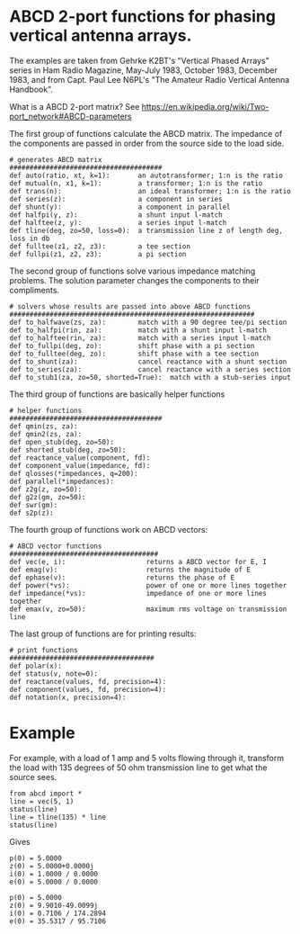 # ABCD 2-port functions for phasing vertical antenna arrays. 

The examples are taken from Gehrke K2BT's "Vertical Phased Arrays"
series in Ham Radio Magazine, May-July 1983, October 1983, December 1983,
and from Capt. Paul Lee N6PL's "The Amateur Radio Vertical Antenna Handbook".

What is a ABCD 2-port matrix?  See https://en.wikipedia.org/wiki/Two-port_network#ABCD-parameters 

The first group of functions calculate the ABCD matrix.
The impedance of the components are passed in order from the
source side to the load side.

```
# generates ABCD matrix
######################################
def auto(ratio, xt, k=1):       an autotransformer; 1:n is the ratio
def mutual(n, x1, k=1):         a transformer; 1:n is the ratio
def trans(n):                   an ideal transformer; 1:n is the ratio
def series(z):                  a component in series
def shunt(y):                   a component in parallel
def halfpi(y, z):               a shunt input l-match
def halftee(z, y):              a series input l-match
def tline(deg, zo=50, loss=0):  a transmission line z of length deg, loss in db
def fulltee(z1, z2, z3):        a tee section
def fullpi(z1, z2, z3):         a pi section
```

The second group of functions solve various impedance matching problems.
The solution parameter changes the components to their compliments.

```
# solvers whose results are passed into above ABCD functions
#############################################################
def to_halfwave(zs, za):        match with a 90 degree tee/pi section
def to_halfpi(rin, za):         match with a shunt input l-match
def to_halftee(rin, za):        match with a series input l-match
def to_fullpi(deg, zo):         shift phase with a pi section
def to_fulltee(deg, zo):        shift phase with a tee section
def to_shunt(za):               cancel reactance with a shunt section
def to_series(za):              cancel reactance with a series section
def to_stub1(za, zo=50, shorted=True):  match with a stub-series input 
```

The third group of functions are basically helper functions

```
# helper functions
######################################
def qmin(zs, za):
def qmin2(zs, za):
def open_stub(deg, zo=50):
def shorted_stub(deg, zo=50):
def reactance_value(component, fd):
def component_value(impedance, fd):
def qlosses(*impedances, q=200):
def parallel(*impedances):
def z2g(z, zo=50):
def g2z(gm, zo=50):
def swr(gm):
def s2p(z):
```

The fourth group of functions work on ABCD vectors:

```
# ABCD vector functions
#####################################
def vec(e, i):                    returns a ABCD vector for E, I
def emag(v):                      returns the magnitude of E
def ephase(v):                    returns the phase of E
def power(*vs):                   power of one or more lines together
def impedance(*vs):               impedance of one or more lines together
def emax(v, zo=50):               maximum rms voltage on transmission line
```

The last group of functions are for printing results:

```
# print functions
####################################
def polar(x):
def status(v, note=0):
def reactance(values, fd, precision=4):
def component(values, fd, precision=4):
def notation(x, precision=4):
```

# Example

For example, with a load of 1 amp and 5 volts flowing through it, transform
the load with 135 degrees of 50 ohm transmission line to get what the source
sees.


```
from abcd import *
line = vec(5, 1)
status(line)
line = tline(135) * line
status(line)
```

Gives

```
p(0) = 5.0000
z(0) = 5.0000+0.0000j
i(0) = 1.0000 / 0.0000
e(0) = 5.0000 / 0.0000

p(0) = 5.0000
z(0) = 9.9010-49.0099j
i(0) = 0.7106 / 174.2894
e(0) = 35.5317 / 95.7106
```

